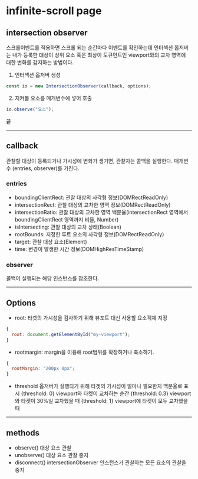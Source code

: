 # infinite-scroll page

## intersection observer

스크롤이벤트를 적용하면 스크롤 되는 순간마다 이벤트를 확인하는데
인터섹션 옵저버는 내가 등록한 대상이 상위 요소 혹은 최상이 도큐먼트인 viewport와의
교차 영역에 대한 변화를 감지하는 방법이다.

1. 인터섹션 옵저버 생성

```js
const io = new IntersectionObserver(callback, options);
```

2. 지켜볼 요소를 매개변수에 넣어 호출

```js
io.observe("요소");
```

끝

---

## callback

관찰할 대상이 등록되거나 가시성에 변화가 생기면, 관찰자는 콜백을 실행한다.
매개변수 (entries, observer)를 가진다.

### entries

- boundingClientRect: 관찰 대상의 사각형 정보(DOMRectReadOnly)
- intersectionRect: 관찰 대상의 교차한 영역 정보(DOMRectReadOnly)
- intersectionRatio: 관찰 대상의 교차한 영역 백분율(intersectionRect 영역에서 boundingClientRect 영역까지 비율, Number)
- isIntersecting: 관찰 대상의 교차 상태(Boolean)
- rootBounds: 지정한 루트 요소의 사각형 정보(DOMRectReadOnly)
- target: 관찰 대상 요소(Element)
- time: 변경이 발생한 시간 정보(DOMHighResTimeStamp)

### observer

콜백이 실행되는 해당 인스턴스를 참조한다.

---

## Options

- root: 타겟의 가시성을 검사하기 위해 뷰포트 대신 사용할 요소객체 지정

```js
{
  root: document.getElementById("my-viewport");
}
```

- rootmargin: margin을 이용해 root범위를 확장하거나 축소하기.

```js
{
  rootMargin: "200px 0px";
}
```

- threshold
  옵저버가 실행되기 위해 타겟의 가시성이 얼마나 필요한지 백분율로 표시
  {threshold: 0} viewport와 타켓이 교차하는 순간
  {threshold: 0.3} viewport와 타켓이 30%일 교차했을 때
  {threshold: 1} viewport에 타켓이 모두 교차했을 때

---

## methods

- observe()
  대상 요소 관찰
- unobserve()
  대상 요소 관찰 중지
- disconnect()
  intersectionObserver 인스턴스가 관찰하는 모든 요소의 관찰을 중지
